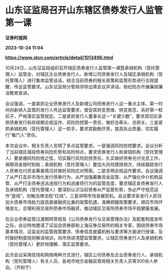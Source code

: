 # 山东证监局召开山东辖区债券发行人监管第一课
**证券时报网**

**2023-10-24 11:04**

**https://www.stcn.com/article/detail/1013496.html**

10月24日，山东证监局组织召开辖区债券发行人监管第一课暨承销机构（受托管理人）监管会，对辖区企业债券发行人、新增公司债券发行人及辖区承销机构（受托管理人）进行集体监管谈话，结合当前债券的相关政策和监管形势进行合规提醒，传达监管要求。山东证监局分管局领导出席会议并讲话。局纪检办开展廉政廉洁教育宣讲。

会议强调，一是紧抓企业债券发行人及新增公司债券发行人这一重点主体，第一时间向新纳入监管的发行人传达监管要求，督促其转变思维、转变观念，系好第一粒扣子，严格落实监管规定。二是紧抓发行人董事长这一“关键少数”，要求其切实承担债券发行和存续期合规运作、风险防控第一责任，做好总牵头、总把关。三是紧抓承销机构（受托管理人）这一抓手，要求其勤勉尽责，提高执业质量，切实履行“看门人”责任。

本次会议中，相关负责人言明了多点监管要求。一是强调风险防控要求。会议分析了当前辖区城投债券风险形势和风险特点，要求债券发行人和承销机构（受托管理人）要紧绷风险防控之弦，切实履行风险防控责任，扎实做好债券兑付兑息工作，保障资金按时到账；承销机构（受托管理人）要加大风险摸排频次，持续跟踪发行人债券兑付资金筹备情况并做好风险应对预案。二是言明合规运作要求。会议强调了从严打击非市场化发行债券行为、从严加强募集资金监管、从严强化中介机构监管、从严打击债券违法违规行为和逃废债行为的监管态度，要求辖区各债券发行人及承销机构（受托管理人）要深刻认识当前债券从严监管形势，务必严守规范运作“底线”，勿触法律法规“红线”。三是讲明市场发展契机。会议要求各发行人抓住加大债券市场助力提高直接融资比重的政策机遇，准确把握政策要求，顺应市场环境变化，合理利用交易所债券市场融资，推动辖区交易所债券市场平稳健康发展。

在企业债券监管过渡期转常规及《公司债券发行与交易管理办法》及配套制度发布之际，会议特地邀请了证监会债券部和上海证券交易所的相关专家，围绕债券市场基本情况、证监会的监管政策要求、债券信息披露机制与要求等方面进行授课，及时做好制度规则解读培训，向市场讲清楚监管要求，让辖区债券发行人及承销机构（受托管理人）更好地理解、落实监管要求。

此次会议采用现场和网络两种方式进行，辖区公司债券及企业债券发行人、承销机构（受托管理人）有关人员、各地市地方金融监管局相关负责人员等300余人参会。（齐和宁）